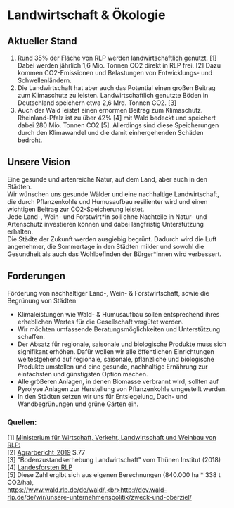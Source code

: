 # Landwirtschaft & Ökologie

## Aktueller Stand

1. Rund 35% der Fläche von RLP werden landwirtschaftlich genutzt. [1] Dabei werden jährlich 1,6 Mio. Tonnen CO2 direkt in RLP frei. [2] Dazu kommen CO2-Emissionen und Belastungen von Entwicklungs- und Schwellenländern.
2. Die Landwirtschaft hat aber auch das Potential einen großen Beitrag zum Klimaschutz zu leisten. Landwirtschaftlich genutzte Böden in Deutschland speichern etwa 2,6 Mrd. Tonnen CO2. [3]
3. Auch der Wald leistet einen ernormen Beitrag zum Klimaschutz. Rheinland-Pfalz ist zu über 42% [4] mit Wald bedeckt und speichert dabei 280 Mio. Tonnen CO2 [5].
Allerdings sind diese Speicherungen durch den Klimawandel und die damit einhergehenden Schäden bedroht.

## Unsere Vision

Eine gesunde und artenreiche Natur, auf dem Land, aber auch in den Städten.<br>Wir wünschen uns gesunde Wälder und eine nachhaltige Landwirtschaft, die durch Pflanzenkohle und Humusaufbau resilienter wird und einen wichtigen Beitrag zur CO2-Speicherung leistet.<br> Jede Land-, Wein- und Forstwirt\*in soll ohne Nachteile in Natur- und Artenschutz investieren können und dabei langfristig Unterstützung erhalten.<br>Die Städte der Zukunft werden ausgiebig begrünt. Dadurch wird die Luft angenehmer, die Sommertage in den Städten milder und sowohl die Gesundheit als auch das Wohlbefinden der Bürger\*innen wird verbessert.

## Forderungen

Förderung von nachhaltiger Land-, Wein- & Forstwirtschaft, sowie die Begrünung von Städten
- Klimaleistungen wie Wald- & Humusaufbau sollen entsprechend ihres erheblichen Wertes für die Gesellschaft vergütet werden.
- Wir möchten umfassende Beratungsmöglichkeiten und Unterstützung schaffen.
- Der Absatz für regionale, saisonale und biologische Produkte muss sich signifikant erhöhen. Dafür wollen wir alle öffentlichen Einrichtungen weitestgehend auf regionale, saisonale, pflanzliche und biologische Produkte umstellen und eine gesunde, nachhaltige Ernährung zur einfachsten und günstigsten Option machen.
- Alle größeren Anlagen, in denen Biomasse verbrannt wird, sollten auf Pyrolyse Anlagen zur Herstellung von Pflanzenkohle umgestellt werden.
- In den Städten setzen wir uns für Entsiegelung, Dach- und Wandbegrünungen und grüne Gärten ein.

### Quellen:
[1] [Ministerium für Wirtschaft, Verkehr, Landwirtschaft und Weinbau von RLP:](https://mwvlw.rlp.de/de/themen/landwirtschaft/)<br>
[2] [Agrarbericht_2019](https://mwvlw.rlp.de/fileadmin/mwkel/Broschueren/Agrarbericht_2019.pdf) S.77<br>
[3] "Bodenzustandserhebung Landwirtschaft" vom Thünen Institut (2018)<br>
[4] [Landesforsten RLP](https://www.wald.rlp.de/de/wald/) <br>
[5] Diese Zahl ergibt sich aus eigenen Berechnungen (840.000 ha * 338 t CO2/ha),<br>https://www.wald.rlp.de/de/wald/,<br>http://dev.wald-rlp.de/de/wir/unsere-unternehmenspolitik/zweck-und-oberziel/
